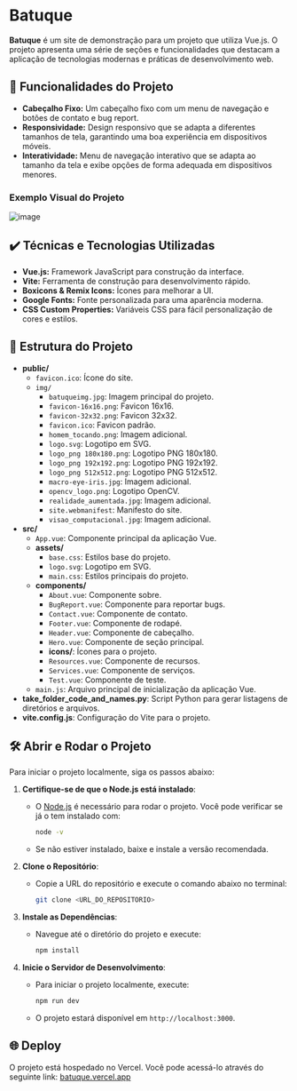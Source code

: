 # Batuque

**Batuque** é um site de demonstração para um projeto que utiliza Vue.js. O projeto apresenta uma série de seções e funcionalidades que destacam a aplicação de tecnologias modernas e práticas de desenvolvimento web.

## 🔨 Funcionalidades do Projeto

- **Cabeçalho Fixo:** Um cabeçalho fixo com um menu de navegação e botões de contato e bug report.
- **Responsividade:** Design responsivo que se adapta a diferentes tamanhos de tela, garantindo uma boa experiência em dispositivos móveis.
- **Interatividade:** Menu de navegação interativo que se adapta ao tamanho da tela e exibe opções de forma adequada em dispositivos menores.

### Exemplo Visual do Projeto
![image](https://github.com/user-attachments/assets/cf248abc-ff0e-4cfe-b0a3-cff3b6cce70c)

## ✔️ Técnicas e Tecnologias Utilizadas

- **Vue.js:** Framework JavaScript para construção da interface.
- **Vite:** Ferramenta de construção para desenvolvimento rápido.
- **Boxicons & Remix Icons:** Ícones para melhorar a UI.
- **Google Fonts:** Fonte personalizada para uma aparência moderna.
- **CSS Custom Properties:** Variáveis CSS para fácil personalização de cores e estilos.

## 📁 Estrutura do Projeto

- **public/**
    - `favicon.ico`: Ícone do site.
    - `img/`
        - `batuqueimg.jpg`: Imagem principal do projeto.
        - `favicon-16x16.png`: Favicon 16x16.
        - `favicon-32x32.png`: Favicon 32x32.
        - `favicon.ico`: Favicon padrão.
        - `homem_tocando.png`: Imagem adicional.
        - `logo.svg`: Logotipo em SVG.
        - `logo_png 180x180.png`: Logotipo PNG 180x180.
        - `logo_png 192x192.png`: Logotipo PNG 192x192.
        - `logo_png 512x512.png`: Logotipo PNG 512x512.
        - `macro-eye-iris.jpg`: Imagem adicional.
        - `opencv_logo.png`: Logotipo OpenCV.
        - `realidade_aumentada.jpg`: Imagem adicional.
        - `site.webmanifest`: Manifesto do site.
        - `visao_computacional.jpg`: Imagem adicional.
- **src/**
    - `App.vue`: Componente principal da aplicação Vue.
    - **assets/**
        - `base.css`: Estilos base do projeto.
        - `logo.svg`: Logotipo em SVG.
        - `main.css`: Estilos principais do projeto.
    - **components/**
        - `About.vue`: Componente sobre.
        - `BugReport.vue`: Componente para reportar bugs.
        - `Contact.vue`: Componente de contato.
        - `Footer.vue`: Componente de rodapé.
        - `Header.vue`: Componente de cabeçalho.
        - `Hero.vue`: Componente de seção principal.
        - **icons/**: Ícones para o projeto.
        - `Resources.vue`: Componente de recursos.
        - `Services.vue`: Componente de serviços.
        - `Test.vue`: Componente de teste.
    - `main.js`: Arquivo principal de inicialização da aplicação Vue.
- **take_folder_code_and_names.py**: Script Python para gerar listagens de diretórios e arquivos.
- **vite.config.js**: Configuração do Vite para o projeto.

## 🛠️ Abrir e Rodar o Projeto

Para iniciar o projeto localmente, siga os passos abaixo:

1. **Certifique-se de que o Node.js está instalado**:
    - O [Node.js](https://nodejs.org/) é necessário para rodar o projeto. Você pode verificar se já o tem instalado com:
      ```bash
      node -v
      ```
    - Se não estiver instalado, baixe e instale a versão recomendada.

2. **Clone o Repositório**:
    - Copie a URL do repositório e execute o comando abaixo no terminal:
      ```bash
      git clone <URL_DO_REPOSITORIO>
      ```

3. **Instale as Dependências**:
    - Navegue até o diretório do projeto e execute:
      ```bash
      npm install
      ```

4. **Inicie o Servidor de Desenvolvimento**:
    - Para iniciar o projeto localmente, execute:
      ```bash
      npm run dev
      ```
    - O projeto estará disponível em `http://localhost:3000`.

## 🌐 Deploy

O projeto está hospedado no Vercel. Você pode acessá-lo através do seguinte link: [batuque.vercel.app](https://batuque.vercel.app)
    